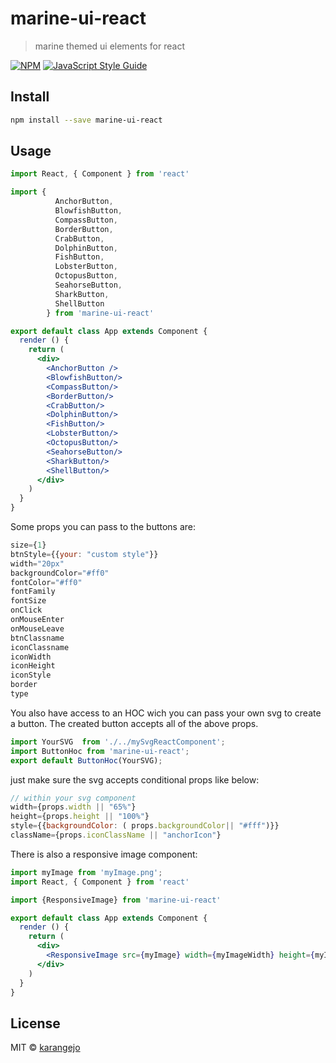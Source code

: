 # marine-ui-react

> marine themed ui elements for react

[![NPM](https://img.shields.io/npm/v/marine-ui-react.svg)](https://www.npmjs.com/package/marine-ui-react) [![JavaScript Style Guide](https://img.shields.io/badge/code_style-standard-brightgreen.svg)](https://standardjs.com)

## Install

```bash
npm install --save marine-ui-react
```

## Usage

```jsx
import React, { Component } from 'react'

import {
          AnchorButton,
          BlowfishButton,
          CompassButton,
          BorderButton,
          CrabButton,
          DolphinButton,
          FishButton,
          LobsterButton,
          OctopusButton,
          SeahorseButton,
          SharkButton,
          ShellButton
        } from 'marine-ui-react'

export default class App extends Component {
  render () {
    return (
      <div>
        <AnchorButton />
        <BlowfishButton/>
        <CompassButton/>
        <BorderButton/>
        <CrabButton/>
        <DolphinButton/>
        <FishButton/>
        <LobsterButton/>
        <OctopusButton/>
        <SeahorseButton/>
        <SharkButton/>
        <ShellButton/>
      </div>
    )
  }
}
```

Some props you can pass to the buttons are:

```jsx
size={1}
btnStyle={{your: "custom style"}}
width="20px"
backgroundColor="#ff0"
fontColor="#ff0"
fontFamily
fontSize
onClick
onMouseEnter
onMouseLeave
btnClassname
iconClassname
iconWidth
iconHeight
iconStyle
border
type
```

You also have access to an HOC wich you can pass your own svg to create a button.
The created button accepts all of the above props.

```jsx
import YourSVG  from './../mySvgReactComponent';
import ButtonHoc from 'marine-ui-react';
export default ButtonHoc(YourSVG);
```

just make sure the svg accepts conditional props like below:

```jsx
// within your svg component
width={props.width || "65%"}
height={props.height || "100%"}
style={{backgroundColor: ( props.backgroundColor|| "#fff")}}
className={props.iconClassName || "anchorIcon"}
```
There is also a responsive image component:

```jsx
import myImage from 'myImage.png';
import React, { Component } from 'react'

import {ResponsiveImage} from 'marine-ui-react'

export default class App extends Component {
  render () {
    return (
      <div>
        <ResponsiveImage src={myImage} width={myImageWidth} height={myImageHeight}/>
      </div>
    )
  }
}
```

## License

MIT © [karangejo](https://github.com/karangejo)

